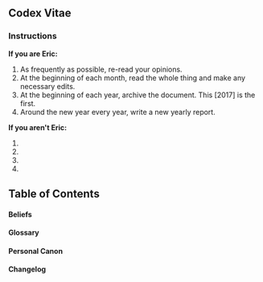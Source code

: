 ## Codex Vitae

### Instructions

**If you are Eric:**

1. As frequently as possible, re-read your opinions.
2. At the beginning of each month, read the whole thing and make any necessary edits. 
3. At the beginning of each year, archive the document. This [2017] is the first.
4. Around the new year every year, write a new yearly report. 

**If you aren't Eric:**

1.
2.
3.
4.

## Table of Contents

#### Beliefs

#### Glossary

#### Personal Canon 

#### Changelog
